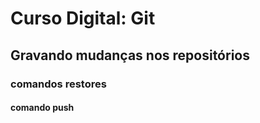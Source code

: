 # Curso Digital: Git

## Gravando mudanças nos repositórios

### comandos restores
#### comando push